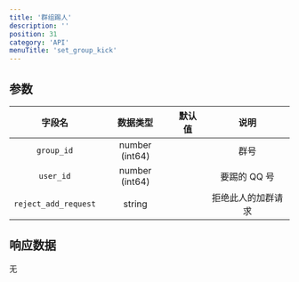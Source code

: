 ```yaml
---
title: '群组踢人'
description: ''
position: 31
category: 'API'
menuTitle: 'set_group_kick'
---
```


## 参数

| 字段名 | 数据类型 | 默认值 | 说明 |
| :---: | :---: | :---: | :---: |
| `group_id` | number (int64) | | 群号 |
| `user_id` | number (int64) | | 要踢的 QQ 号 |
| `reject_add_request` | string | | 拒绝此人的加群请求 |

## 响应数据

无
